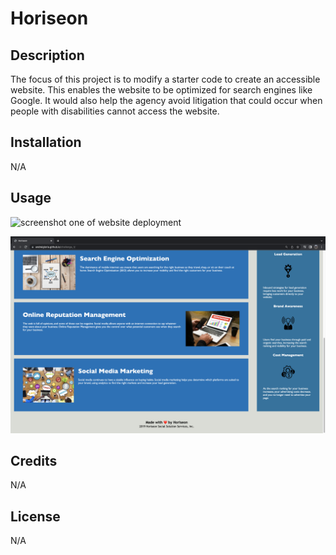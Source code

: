 # Horiseon

## Description

The focus of this project is to modify a starter code to create an accessible website. This enables the website to be optimized for search engines like Google. It would also help the agency avoid litigation that could occur when people with disabilities cannot access the website. 

## Installation 

N/A

## Usage

![screenshot one of website deployment](./starter/assets/images/screenshot-web-1.png)

![screenshot two of website deployment](./starter/assets/images/screenshot-web-2.png)

## Credits

N/A

## License

N/A

